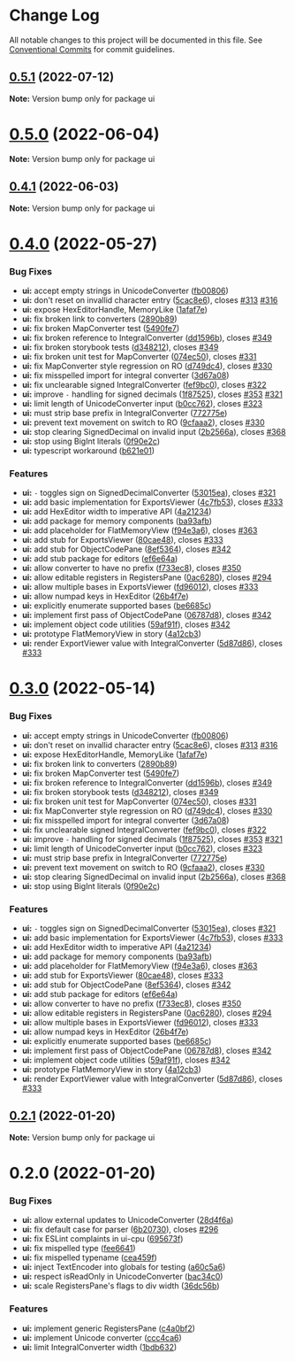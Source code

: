 # Change Log

All notable changes to this project will be documented in this file.
See [Conventional Commits](https://conventionalcommits.org) for commit guidelines.

## [0.5.1](https://gitlab.com/pep10/pepsuite/compare/v0.5.0...v0.5.1) (2022-07-12)

**Note:** Version bump only for package ui





# [0.5.0](https://gitlab.com/pep10/pepsuite/compare/v0.4.1...v0.5.0) (2022-06-04)

**Note:** Version bump only for package ui





## [0.4.1](https://gitlab.com/pep10/pepsuite/compare/v0.4.0...v0.4.1) (2022-06-03)

**Note:** Version bump only for package ui





# [0.4.0](https://gitlab.com/pep10/pepsuite/compare/v0.2.1...v0.4.0) (2022-05-27)


### Bug Fixes

* **ui:** accept empty strings in UnicodeConverter ([fb00806](https://gitlab.com/pep10/pepsuite/commit/fb0080632ef377eba991d0cc11ad322367fe78df))
* **ui:** don't reset on invallid character entry ([5cac8e6](https://gitlab.com/pep10/pepsuite/commit/5cac8e657e4c2f22007c4e5bdde241e796c772c3)), closes [#313](https://gitlab.com/pep10/pepsuite/issues/313) [#316](https://gitlab.com/pep10/pepsuite/issues/316)
* **ui:** expose HexEditorHandle, MemoryLike ([1afaf7e](https://gitlab.com/pep10/pepsuite/commit/1afaf7e375792dd176ee2c019d54a6ce0ad2445b))
* **ui:** fix broken link to converters ([2890b89](https://gitlab.com/pep10/pepsuite/commit/2890b89e00301c61190b62f0282727bfd89c549f))
* **ui:** fix broken MapConverter test  ([5490fe7](https://gitlab.com/pep10/pepsuite/commit/5490fe7149bb91e640803f2323db0bd2b6db62e3))
* **ui:** fix broken reference to IntegralConverter ([dd1596b](https://gitlab.com/pep10/pepsuite/commit/dd1596bdae757a54b9d86f7e6ad94d412b828e73)), closes [#349](https://gitlab.com/pep10/pepsuite/issues/349)
* **ui:** fix broken storybook tests ([d348212](https://gitlab.com/pep10/pepsuite/commit/d348212518a8f32c89d056767ec1be3420c93452)), closes [#349](https://gitlab.com/pep10/pepsuite/issues/349)
* **ui:** fix broken unit test for MapConverter ([074ec50](https://gitlab.com/pep10/pepsuite/commit/074ec50455b4c63551b7a8c283347cd3b8c7d453)), closes [#331](https://gitlab.com/pep10/pepsuite/issues/331)
* **ui:** fix MapConverter style regression on RO ([d749dc4](https://gitlab.com/pep10/pepsuite/commit/d749dc40998dea011f9348fe457d9b850e3e6f3a)), closes [#330](https://gitlab.com/pep10/pepsuite/issues/330)
* **ui:** fix misspelled import for integral converter ([3d67a08](https://gitlab.com/pep10/pepsuite/commit/3d67a0892a831d4451a10dcb1b80f2d83a745853))
* **ui:** fix unclearable signed IntegralConverter ([fef9bc0](https://gitlab.com/pep10/pepsuite/commit/fef9bc00b52e672058f19d9a7dfa08874fffc8b3)), closes [#322](https://gitlab.com/pep10/pepsuite/issues/322)
* **ui:** improve `-` handling for signed decimals ([1f87525](https://gitlab.com/pep10/pepsuite/commit/1f87525c04bb62af1b3805d9d1d48a9261214bd7)), closes [#353](https://gitlab.com/pep10/pepsuite/issues/353) [#321](https://gitlab.com/pep10/pepsuite/issues/321)
* **ui:** limit length of UnicodeConverter input ([b0cc762](https://gitlab.com/pep10/pepsuite/commit/b0cc762e13307da8a95f7e1c8e7dc4d17593752b)), closes [#323](https://gitlab.com/pep10/pepsuite/issues/323)
* **ui:** must strip base prefix in IntegralConverter ([772775e](https://gitlab.com/pep10/pepsuite/commit/772775e846d2d78bfcc766cc55dfce1ac7c818c5))
* **ui:** prevent text movement on switch to RO ([9cfaaa2](https://gitlab.com/pep10/pepsuite/commit/9cfaaa249264e09d3215f93b0261d9b03a8c33fd)), closes [#330](https://gitlab.com/pep10/pepsuite/issues/330)
* **ui:** stop clearing SignedDecimal on invalid input ([2b2566a](https://gitlab.com/pep10/pepsuite/commit/2b2566a5aebc635c2d956e257ecb1cd342521757)), closes [#368](https://gitlab.com/pep10/pepsuite/issues/368)
* **ui:** stop using BigInt literals ([0f90e2c](https://gitlab.com/pep10/pepsuite/commit/0f90e2c773ae82fe8b31cf1a5d63dbb3562b3094))
* **ui:** typescript workaround ([b621e01](https://gitlab.com/pep10/pepsuite/commit/b621e01c8475bb270796c0b877920d803abca1bf))


### Features

* **ui:** `-` toggles sign on SignedDecimalConverter ([53015ea](https://gitlab.com/pep10/pepsuite/commit/53015eae2977653efe5143c2501a585ce0189804)), closes [#321](https://gitlab.com/pep10/pepsuite/issues/321)
* **ui:** add basic implementation for ExportsViewer ([4c7fb53](https://gitlab.com/pep10/pepsuite/commit/4c7fb5342a3d22a16b5132cfbf4bec49b1b13c73)), closes [#333](https://gitlab.com/pep10/pepsuite/issues/333)
* **ui:** add HexEditor width to imperative API ([4a21234](https://gitlab.com/pep10/pepsuite/commit/4a21234398c044953d08cc29ecc76714a2a44065))
* **ui:** add package for memory components ([ba93afb](https://gitlab.com/pep10/pepsuite/commit/ba93afb8ec5f9ae82e6aac49176943386d280fc2))
* **ui:** add placeholder for FlatMemoryView ([f94e3a6](https://gitlab.com/pep10/pepsuite/commit/f94e3a6b5511ab10c8b17a6d098e3f10455ec3af)), closes [#363](https://gitlab.com/pep10/pepsuite/issues/363)
* **ui:** add stub for ExportsViewer ([80cae48](https://gitlab.com/pep10/pepsuite/commit/80cae48c0ee36322dd547d88b60086d1de1be765)), closes [#333](https://gitlab.com/pep10/pepsuite/issues/333)
* **ui:** add stub for ObjectCodePane ([8ef5364](https://gitlab.com/pep10/pepsuite/commit/8ef53640f53c7cc507813ef4331568eaeafeb2df)), closes [#342](https://gitlab.com/pep10/pepsuite/issues/342)
* **ui:** add stub package for editors ([ef6e64a](https://gitlab.com/pep10/pepsuite/commit/ef6e64aaa8968f3e90ebce771b065ab114661ece))
* **ui:** allow converter to have no prefix ([f733ec8](https://gitlab.com/pep10/pepsuite/commit/f733ec8e40a88feab6071ac6faab9dd0d45c3670)), closes [#350](https://gitlab.com/pep10/pepsuite/issues/350)
* **ui:** allow editable registers in RegistersPane ([0ac6280](https://gitlab.com/pep10/pepsuite/commit/0ac628043293b2be1f23bc65accc38d5bcd86e05)), closes [#294](https://gitlab.com/pep10/pepsuite/issues/294)
* **ui:** allow multiple bases in ExportsViewer ([fd96012](https://gitlab.com/pep10/pepsuite/commit/fd96012bc8e58b012bd9c6b494f626001053ed39)), closes [#333](https://gitlab.com/pep10/pepsuite/issues/333)
* **ui:** allow numpad keys in HexEditor ([26b4f7e](https://gitlab.com/pep10/pepsuite/commit/26b4f7e3cff9bf36feb9e61cc1bb3d2fefff8f1c))
* **ui:** explicitly enumerate supported bases ([be6685c](https://gitlab.com/pep10/pepsuite/commit/be6685c5ea71d9dca16085907d2a1559d987c8b3))
* **ui:** implement first pass of ObjectCodePane ([06787d8](https://gitlab.com/pep10/pepsuite/commit/06787d82035097ad9f087e28c75b725c4165074c)), closes [#342](https://gitlab.com/pep10/pepsuite/issues/342)
* **ui:** implement object code utilities ([59af91f](https://gitlab.com/pep10/pepsuite/commit/59af91fd2f5c6b0597cee43c7ded8ef951d92d53)), closes [#342](https://gitlab.com/pep10/pepsuite/issues/342)
* **ui:** prototype FlatMemoryView in story ([4a12cb3](https://gitlab.com/pep10/pepsuite/commit/4a12cb3716c9f7635923b1d66e7ce2cfa8cc5c3f))
* **ui:** render ExportViewer value with IntegralConverter ([5d87d86](https://gitlab.com/pep10/pepsuite/commit/5d87d86caf06be28cef6e7430ead5f951dd1dc25)), closes [#333](https://gitlab.com/pep10/pepsuite/issues/333)





# [0.3.0](https://gitlab.com/pep10/pepsuite/compare/v0.2.1...v0.3.0) (2022-05-14)


### Bug Fixes

* **ui:** accept empty strings in UnicodeConverter ([fb00806](https://gitlab.com/pep10/pepsuite/commit/fb0080632ef377eba991d0cc11ad322367fe78df))
* **ui:** don't reset on invallid character entry ([5cac8e6](https://gitlab.com/pep10/pepsuite/commit/5cac8e657e4c2f22007c4e5bdde241e796c772c3)), closes [#313](https://gitlab.com/pep10/pepsuite/issues/313) [#316](https://gitlab.com/pep10/pepsuite/issues/316)
* **ui:** expose HexEditorHandle, MemoryLike ([1afaf7e](https://gitlab.com/pep10/pepsuite/commit/1afaf7e375792dd176ee2c019d54a6ce0ad2445b))
* **ui:** fix broken link to converters ([2890b89](https://gitlab.com/pep10/pepsuite/commit/2890b89e00301c61190b62f0282727bfd89c549f))
* **ui:** fix broken MapConverter test  ([5490fe7](https://gitlab.com/pep10/pepsuite/commit/5490fe7149bb91e640803f2323db0bd2b6db62e3))
* **ui:** fix broken reference to IntegralConverter ([dd1596b](https://gitlab.com/pep10/pepsuite/commit/dd1596bdae757a54b9d86f7e6ad94d412b828e73)), closes [#349](https://gitlab.com/pep10/pepsuite/issues/349)
* **ui:** fix broken storybook tests ([d348212](https://gitlab.com/pep10/pepsuite/commit/d348212518a8f32c89d056767ec1be3420c93452)), closes [#349](https://gitlab.com/pep10/pepsuite/issues/349)
* **ui:** fix broken unit test for MapConverter ([074ec50](https://gitlab.com/pep10/pepsuite/commit/074ec50455b4c63551b7a8c283347cd3b8c7d453)), closes [#331](https://gitlab.com/pep10/pepsuite/issues/331)
* **ui:** fix MapConverter style regression on RO ([d749dc4](https://gitlab.com/pep10/pepsuite/commit/d749dc40998dea011f9348fe457d9b850e3e6f3a)), closes [#330](https://gitlab.com/pep10/pepsuite/issues/330)
* **ui:** fix misspelled import for integral converter ([3d67a08](https://gitlab.com/pep10/pepsuite/commit/3d67a0892a831d4451a10dcb1b80f2d83a745853))
* **ui:** fix unclearable signed IntegralConverter ([fef9bc0](https://gitlab.com/pep10/pepsuite/commit/fef9bc00b52e672058f19d9a7dfa08874fffc8b3)), closes [#322](https://gitlab.com/pep10/pepsuite/issues/322)
* **ui:** improve `-` handling for signed decimals ([1f87525](https://gitlab.com/pep10/pepsuite/commit/1f87525c04bb62af1b3805d9d1d48a9261214bd7)), closes [#353](https://gitlab.com/pep10/pepsuite/issues/353) [#321](https://gitlab.com/pep10/pepsuite/issues/321)
* **ui:** limit length of UnicodeConverter input ([b0cc762](https://gitlab.com/pep10/pepsuite/commit/b0cc762e13307da8a95f7e1c8e7dc4d17593752b)), closes [#323](https://gitlab.com/pep10/pepsuite/issues/323)
* **ui:** must strip base prefix in IntegralConverter ([772775e](https://gitlab.com/pep10/pepsuite/commit/772775e846d2d78bfcc766cc55dfce1ac7c818c5))
* **ui:** prevent text movement on switch to RO ([9cfaaa2](https://gitlab.com/pep10/pepsuite/commit/9cfaaa249264e09d3215f93b0261d9b03a8c33fd)), closes [#330](https://gitlab.com/pep10/pepsuite/issues/330)
* **ui:** stop clearing SignedDecimal on invalid input ([2b2566a](https://gitlab.com/pep10/pepsuite/commit/2b2566a5aebc635c2d956e257ecb1cd342521757)), closes [#368](https://gitlab.com/pep10/pepsuite/issues/368)
* **ui:** stop using BigInt literals ([0f90e2c](https://gitlab.com/pep10/pepsuite/commit/0f90e2c773ae82fe8b31cf1a5d63dbb3562b3094))


### Features

* **ui:** `-` toggles sign on SignedDecimalConverter ([53015ea](https://gitlab.com/pep10/pepsuite/commit/53015eae2977653efe5143c2501a585ce0189804)), closes [#321](https://gitlab.com/pep10/pepsuite/issues/321)
* **ui:** add basic implementation for ExportsViewer ([4c7fb53](https://gitlab.com/pep10/pepsuite/commit/4c7fb5342a3d22a16b5132cfbf4bec49b1b13c73)), closes [#333](https://gitlab.com/pep10/pepsuite/issues/333)
* **ui:** add HexEditor width to imperative API ([4a21234](https://gitlab.com/pep10/pepsuite/commit/4a21234398c044953d08cc29ecc76714a2a44065))
* **ui:** add package for memory components ([ba93afb](https://gitlab.com/pep10/pepsuite/commit/ba93afb8ec5f9ae82e6aac49176943386d280fc2))
* **ui:** add placeholder for FlatMemoryView ([f94e3a6](https://gitlab.com/pep10/pepsuite/commit/f94e3a6b5511ab10c8b17a6d098e3f10455ec3af)), closes [#363](https://gitlab.com/pep10/pepsuite/issues/363)
* **ui:** add stub for ExportsViewer ([80cae48](https://gitlab.com/pep10/pepsuite/commit/80cae48c0ee36322dd547d88b60086d1de1be765)), closes [#333](https://gitlab.com/pep10/pepsuite/issues/333)
* **ui:** add stub for ObjectCodePane ([8ef5364](https://gitlab.com/pep10/pepsuite/commit/8ef53640f53c7cc507813ef4331568eaeafeb2df)), closes [#342](https://gitlab.com/pep10/pepsuite/issues/342)
* **ui:** add stub package for editors ([ef6e64a](https://gitlab.com/pep10/pepsuite/commit/ef6e64aaa8968f3e90ebce771b065ab114661ece))
* **ui:** allow converter to have no prefix ([f733ec8](https://gitlab.com/pep10/pepsuite/commit/f733ec8e40a88feab6071ac6faab9dd0d45c3670)), closes [#350](https://gitlab.com/pep10/pepsuite/issues/350)
* **ui:** allow editable registers in RegistersPane ([0ac6280](https://gitlab.com/pep10/pepsuite/commit/0ac628043293b2be1f23bc65accc38d5bcd86e05)), closes [#294](https://gitlab.com/pep10/pepsuite/issues/294)
* **ui:** allow multiple bases in ExportsViewer ([fd96012](https://gitlab.com/pep10/pepsuite/commit/fd96012bc8e58b012bd9c6b494f626001053ed39)), closes [#333](https://gitlab.com/pep10/pepsuite/issues/333)
* **ui:** allow numpad keys in HexEditor ([26b4f7e](https://gitlab.com/pep10/pepsuite/commit/26b4f7e3cff9bf36feb9e61cc1bb3d2fefff8f1c))
* **ui:** explicitly enumerate supported bases ([be6685c](https://gitlab.com/pep10/pepsuite/commit/be6685c5ea71d9dca16085907d2a1559d987c8b3))
* **ui:** implement first pass of ObjectCodePane ([06787d8](https://gitlab.com/pep10/pepsuite/commit/06787d82035097ad9f087e28c75b725c4165074c)), closes [#342](https://gitlab.com/pep10/pepsuite/issues/342)
* **ui:** implement object code utilities ([59af91f](https://gitlab.com/pep10/pepsuite/commit/59af91fd2f5c6b0597cee43c7ded8ef951d92d53)), closes [#342](https://gitlab.com/pep10/pepsuite/issues/342)
* **ui:** prototype FlatMemoryView in story ([4a12cb3](https://gitlab.com/pep10/pepsuite/commit/4a12cb3716c9f7635923b1d66e7ce2cfa8cc5c3f))
* **ui:** render ExportViewer value with IntegralConverter ([5d87d86](https://gitlab.com/pep10/pepsuite/commit/5d87d86caf06be28cef6e7430ead5f951dd1dc25)), closes [#333](https://gitlab.com/pep10/pepsuite/issues/333)





## [0.2.1](https://gitlab.com/pep10/pepsuite/compare/v0.2.0...v0.2.1) (2022-01-20)

**Note:** Version bump only for package ui





# 0.2.0 (2022-01-20)


### Bug Fixes

* **ui:** allow external updates to UnicodeConverter ([28d4f6a](https://gitlab.com/pep10/pepsuite/commit/28d4f6a9ae74d92b37b71058561e1fe2f3774183))
* **ui:** fix default case for parser ([6b20730](https://gitlab.com/pep10/pepsuite/commit/6b207300ca8013706cb54ffd0625985904ab6da5)), closes [#296](https://gitlab.com/pep10/pepsuite/issues/296)
* **ui:** fix ESLint complaints in ui-cpu ([695673f](https://gitlab.com/pep10/pepsuite/commit/695673f246879c5ae065f961488c8d287f0a9790))
* **ui:** fix mispelled type ([fee6641](https://gitlab.com/pep10/pepsuite/commit/fee6641b3205c1d55a7651d037a6c0712b78a4ed))
* **ui:** fix mispelled typename ([cea459f](https://gitlab.com/pep10/pepsuite/commit/cea459f6f41776afb0a264a31caca44062316486))
* **ui:** inject TextEncoder into globals for testing ([a60c5a6](https://gitlab.com/pep10/pepsuite/commit/a60c5a6297dbf9bb1d32c4185b0230ded0761243))
* **ui:** respect isReadOnly in UnicodeConverter ([bac34c0](https://gitlab.com/pep10/pepsuite/commit/bac34c0843d79400664a7637b606150c8441ff3e))
* **ui:** scale RegistersPane's flags to div width ([36dc56b](https://gitlab.com/pep10/pepsuite/commit/36dc56b43099e03fa1e982357a6d9989a6bcd3b4))


### Features

* **ui:** implement generic RegistersPane ([c4a0bf2](https://gitlab.com/pep10/pepsuite/commit/c4a0bf2e23566a047d7ac47b1dd14ca9d472c53a))
* **ui:** implement Unicode converter ([ccc4ca6](https://gitlab.com/pep10/pepsuite/commit/ccc4ca67c022b7fe7770286439285e7fcba275a2))
* **ui:** limit IntegralConverter width ([1bdb632](https://gitlab.com/pep10/pepsuite/commit/1bdb6325ac70221482c5a5f129990c88db855e80))
